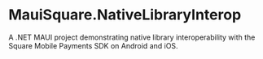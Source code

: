 # MauiSquare.NativeLibraryInterop
A .NET MAUI project demonstrating native library interoperability with the Square Mobile Payments SDK on Android and iOS. 
